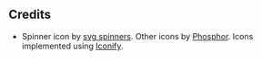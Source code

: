 ## Credits

- Spinner icon by [svg spinners](https://github.com/n3r4zzurr0/svg-spinners). Other icons by [Phosphor](https://github.com/phosphor-icons/core). Icons implemented using [Iconify](https://iconify.design/).
